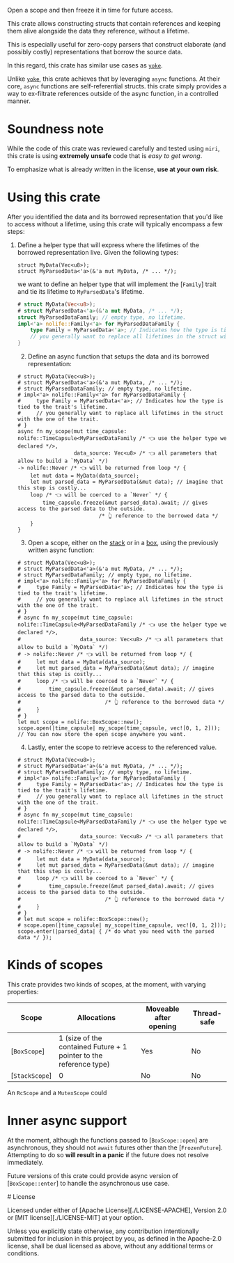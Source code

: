 Open a scope and then freeze it in time for future access.

This crate allows constructing structs that contain references and keeping them alive alongside the data they reference,
without a lifetime.

This is especially useful for zero-copy parsers that construct elaborate (and possibly costly) representations that borrow
the source data.

In this regard, this crate has similar use cases as [`yoke`].

Unlike [`yoke`], this crate achieves that by leveraging `async` functions. At their core, `async` functions are self-referential structs. this crate simply provides a way to ex-filtrate references outside of the async function, in a controlled manner.


# Soundness note

While the code of this crate was reviewed carefully and tested using `miri`, this crate is using **extremely unsafe** code that is *easy to get wrong*.

To emphasize what is already written in the license, **use at your own risk**.

# Using this crate

After you identified the data and its borrowed representation that you'd like to access without a lifetime, using this crate will typically encompass a few steps:

1. Define a helper type that will express where the lifetimes of the borrowed representation live.
   Given the following types:

    ```
    struct MyData(Vec<u8>);
    struct MyParsedData<'a>(&'a mut MyData, /* ... */);
    ```

   we want to define an helper type that will implement the [`Family`] trait and tie its lifetime to `MyParsedData`'s lifetime.

    ```rust
    # struct MyData(Vec<u8>);
    # struct MyParsedData<'a>(&'a mut MyData, /* ... */);
    struct MyParsedDataFamily; // empty type, no lifetime.
    impl<'a> nolife::Family<'a> for MyParsedDataFamily {
        type Family = MyParsedData<'a>; // Indicates how the type is tied to the trait's lifetime.
        // you generally want to replace all lifetimes in the struct with the one of the trait.
    }
    ```

    2. Define an async function that setups the data and its borrowed representation:

     ```
     # struct MyData(Vec<u8>);
     # struct MyParsedData<'a>(&'a mut MyData, /* ... */);
     # struct MyParsedDataFamily; // empty type, no lifetime.
     # impl<'a> nolife::Family<'a> for MyParsedDataFamily {
     #     type Family = MyParsedData<'a>; // Indicates how the type is tied to the trait's lifetime.
     #     // you generally want to replace all lifetimes in the struct with the one of the trait.
     # }
     async fn my_scope(mut time_capsule: nolife::TimeCapsule<MyParsedDataFamily /* 👈 use the helper type we declared */>,
                       data_source: Vec<u8> /* 👈 all parameters that allow to build a `MyData` */)
     -> nolife::Never /* 👈 will be returned from loop */ {
         let mut data = MyData(data_source);
         let mut parsed_data = MyParsedData(&mut data); // imagine that this step is costly...
         loop /* 👈 will be coerced to a `Never` */ {
             time_capsule.freeze(&mut parsed_data).await; // gives access to the parsed data to the outside.
                               /* 👆 reference to the borrowed data */
         }
     }
     ```

     3. Open a scope, either on the [stack](`StackScope`) or in a [box](`BoxScope`),
     using the previously written async function:

     ```
     # struct MyData(Vec<u8>);
     # struct MyParsedData<'a>(&'a mut MyData, /* ... */);
     # struct MyParsedDataFamily; // empty type, no lifetime.
     # impl<'a> nolife::Family<'a> for MyParsedDataFamily {
     #     type Family = MyParsedData<'a>; // Indicates how the type is tied to the trait's lifetime.
     #     // you generally want to replace all lifetimes in the struct with the one of the trait.
     # }
     # async fn my_scope(mut time_capsule: nolife::TimeCapsule<MyParsedDataFamily /* 👈 use the helper type we declared */>,
     #                   data_source: Vec<u8> /* 👈 all parameters that allow to build a `MyData` */)
     # -> nolife::Never /* 👈 will be returned from loop */ {
     #     let mut data = MyData(data_source);
     #     let mut parsed_data = MyParsedData(&mut data); // imagine that this step is costly...
     #     loop /* 👈 will be coerced to a `Never` */ {
     #         time_capsule.freeze(&mut parsed_data).await; // gives access to the parsed data to the outside.
     #                           /* 👆 reference to the borrowed data */
     #     }
     # }
     let mut scope = nolife::BoxScope::new();
     scope.open(|time_capsule| my_scope(time_capsule, vec![0, 1, 2]));
     // You can now store the open scope anywhere you want.
     ```

     4. Lastly, enter the scope to retrieve access to the referenced value.
     ```
     # struct MyData(Vec<u8>);
     # struct MyParsedData<'a>(&'a mut MyData, /* ... */);
     # struct MyParsedDataFamily; // empty type, no lifetime.
     # impl<'a> nolife::Family<'a> for MyParsedDataFamily {
     #     type Family = MyParsedData<'a>; // Indicates how the type is tied to the trait's lifetime.
     #     // you generally want to replace all lifetimes in the struct with the one of the trait.
     # }
     # async fn my_scope(mut time_capsule: nolife::TimeCapsule<MyParsedDataFamily /* 👈 use the helper type we declared */>,
     #                   data_source: Vec<u8> /* 👈 all parameters that allow to build a `MyData` */)
     # -> nolife::Never /* 👈 will be returned from loop */ {
     #     let mut data = MyData(data_source);
     #     let mut parsed_data = MyParsedData(&mut data); // imagine that this step is costly...
     #     loop /* 👈 will be coerced to a `Never` */ {
     #         time_capsule.freeze(&mut parsed_data).await; // gives access to the parsed data to the outside.
     #                           /* 👆 reference to the borrowed data */
     #     }
     # }
     # let mut scope = nolife::BoxScope::new();
     # scope.open(|time_capsule| my_scope(time_capsule, vec![0, 1, 2]));
     scope.enter(|parsed_data| { /* do what you need with the parsed data */ });
     ```

# Kinds of scopes

This crate provides two kinds of scopes, at the moment, with varying properties:

|Scope|Allocations|Moveable after opening|Thread-safe|
|-----|-----------|----------------------|-----------|
|[`BoxScope`]|1 (size of the contained Future + 1 pointer to the reference type)|Yes|No|
|[`StackScope`]|0|No|No|

An `RcScope` and a `MutexScope` could

# Inner async support

At the moment, although the functions passed to [`BoxScope::open`] are asynchronous, they should not `await` futures other than the [`FrozenFuture`]. Attempting to do so **will result in a panic** if the future does not resolve immediately.

Future versions of this crate could provide async version of [`BoxScope::enter`] to handle the asynchronous use case.

# License

Licensed under either of [Apache License][./LICENSE-APACHE], Version 2.0 or [MIT license][./LICENSE-MIT] at your option.

Unless you explicitly state otherwise, any contribution intentionally submitted for inclusion in this project by you, as defined in the Apache-2.0 license, shall be dual licensed as above, without any additional terms or conditions.

[`yoke`]: https://crates.io/crates/yoke
